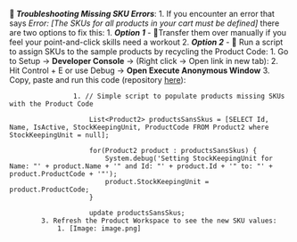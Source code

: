 **🔧 _Troubleshooting Missing SKU Errors_**:
    1. If you encounter an error that says *Error: [The SKUs for all products in your cart must be defined]* there are two options to fix this:
            1. _**Option 1**_ - 🐁Transfer them over manually if you feel your point-and-click skills need a workout
            2. _**Option 2**_ - 📜 Run a script to assign SKUs to the sample products by recycling the Product Code:
                1. Go to Setup → **Developer Console** → (Right click → Open link in new tab):
                2. Hit Control + E or use Debug → **Open Execute Anonymous Window**
                3. Copy, paste and run this code (repository [here](https://github.com/tzarrsf/salesforce-commerce-populate-missing-skus/tree/main)):
                    
                    1. // Simple script to populate products missing SKUs with the Product Code
                        
                        List<Product2> productsSansSkus = [SELECT Id, Name, IsActive, StockKeepingUnit, ProductCode FROM Product2 where StockKeepingUnit = null];
                        
                        for(Product2 product : productsSansSkus) {
                            System.debug('Setting StockKeepingUnit for Name: "' + product.Name + '" and Id: "' + product.Id + '" to: "' + product.ProductCode + '"');
                            product.StockKeepingUnit = product.ProductCode;
                        }
                        
                        update productsSansSkus;
            3. Refresh the Product Workspace to see the new SKU values:
                1. [Image: image.png]
